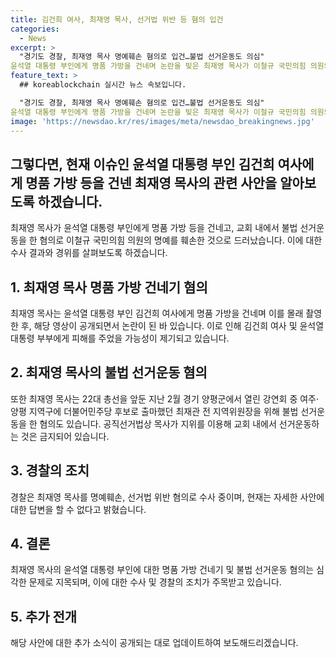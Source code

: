 ```yaml
---
title: 김건희 여사, 최재영 목사, 선거법 위반 등 혐의 입건
categories:
  - News
excerpt: >
  "경기도 경찰, 최재영 목사 명예훼손 혐의로 입건…불법 선거운동도 의심" 
윤석열 대통령 부인에게 명품 가방을 건네며 논란을 빚은 최재영 목사가 이철규 국민의힘 의원의 명예를 훼손하고 불법 선거운동을 한 혐의로 경기남부경찰청에 의해 조사 중이다. 이를 인지한 이 의원 측은 고소장을 제출하였으며, 최 목사는 윤 대통령 취임 이후 김 여사에게 몰래 명품 가방을 전달한 사실이 논란이 된 바 있다.
feature_text: >
  ## koreablockchain 실시간 뉴스 속보입니다.

  "경기도 경찰, 최재영 목사 명예훼손 혐의로 입건…불법 선거운동도 의심" 
윤석열 대통령 부인에게 명품 가방을 건네며 논란을 빚은 최재영 목사가 이철규 국민의힘 의원의 명예를 훼손하고 불법 선거운동을 한 혐의로 경기남부경찰청에 의해 조사 중이다. 이를 인지한 이 의원 측은 고소장을 제출하였으며, 최 목사는 윤 대통령 취임 이후 김 여사에게 몰래 명품 가방을 전달한 사실이 논란이 된 바 있다.
image: 'https://newsdao.kr/res/images/meta/newsdao_breakingnews.jpg'
---
```


<h2 data-ke-size="size26">그렇다면, 현재 이슈인 윤석열 대통령 부인 김건희 여사에게 명품 가방 등을 건넨 최재영 목사의 관련 사안을 알아보도록 하겠습니다.</h2>

<p data-ke-size="size16">최재영 목사가 윤석열 대통령 부인에게 명품 가방 등을 건네고, 교회 내에서 불법 선거운동을 한 혐의로 이철규 국민의힘 의원의 명예를 훼손한 것으로 드러났습니다. 이에 대한 수사 결과와 경위를 살펴보도록 하겠습니다.</p>

<h2 data-ke-size="size24">1. 최재영 목사 명품 가방 건네기 혐의</h2>

<p data-ke-size="size16">최재영 목사는 윤석열 대통령 부인 김건희 여사에게 명품 가방을 건네며 이를 몰래 촬영한 후, 해당 영상이 공개되면서 논란이 된 바 있습니다. 이로 인해 김건희 여사 및 윤석열 대통령 부부에게 피해를 주었을 가능성이 제기되고 있습니다.</p>

<h2 data-ke-size="size24">2. 최재영 목사의 불법 선거운동 혐의</h2>

<p data-ke-size="size16">또한 최재영 목사는 22대 총선을 앞둔 지난 2월 경기 양평군에서 열린 강연회 중 여주·양평 지역구에 더불어민주당 후보로 출마했던 최재관 전 지역위원장을 위해 불법 선거운동을 한 혐의도 있습니다. 공직선거법상 목사가 지위를 이용해 교회 내에서 선거운동하는 것은 금지되어 있습니다.</p>

<h2 data-ke-size="size24">3. 경찰의 조치</h2>

<p data-ke-size="size16">경찰은 최재영 목사를 명예훼손, 선거법 위반 혐의로 수사 중이며, 현재는 자세한 사안에 대한 답변을 할 수 없다고 밝혔습니다.</p>

<h2 data-ke-size="size24">4. 결론</h2>

<p data-ke-size="size16">최재영 목사의 윤석열 대통령 부인에 대한 명품 가방 건네기 및 불법 선거운동 혐의는 심각한 문제로 지목되며, 이에 대한 수사 및 경찰의 조치가 주목받고 있습니다.</p>

<h2 data-ke-size="size24">5. 추가 전개</h2>

<p data-ke-size="size16">해당 사안에 대한 추가 소식이 공개되는 대로 업데이트하여 보도해드리겠습니다.</p>

